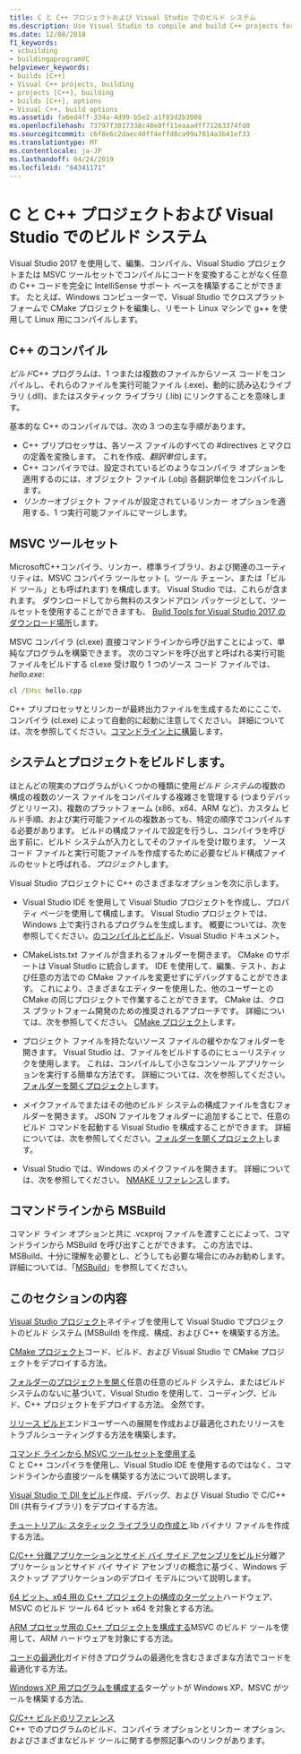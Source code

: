 ```yaml
---
title: C と C++ プロジェクトおよび Visual Studio でのビルド システム
ms.description: Use Visual Studio to compile and build C++ projects for Windows, ARM or Linux based on any project system.
ms.date: 12/08/2018
f1_keywords:
- vcbuilding
- buildingaprogramVC
helpviewer_keywords:
- builds [C++]
- Visual C++ projects, building
- projects [C++], building
- builds [C++], options
- Visual C++, build options
ms.assetid: fa6ed4ff-334a-4d99-b5e2-a1f83d2b3008
ms.openlocfilehash: 73797f3817338c48e8ff11eaaadff71263374fd0
ms.sourcegitcommit: c6f8e6c2daec40ff4effd8ca99a7014a3b41ef33
ms.translationtype: MT
ms.contentlocale: ja-JP
ms.lasthandoff: 04/24/2019
ms.locfileid: "64341171"
---
```

# <a name="cc-projects-and-build-systems-in-visual-studio"></a>C と C++ プロジェクトおよび Visual Studio でのビルド システム

Visual Studio 2017 を使用して、編集、コンパイル、Visual Studio プロジェクトまたは MSVC ツールセットでコンパイルにコードを変換することがなく任意の C++ コードを完全に IntelliSense サポート ベースを構築することができます。 たとえば、Windows コンピューターで、Visual Studio でクロスプラット フォームで CMake プロジェクトを編集し、リモート Linux マシンで g++ を使用して Linux 用にコンパイルします。

## <a name="c-compilation"></a>C++ のコンパイル

*ビルド*C++ プログラムは、1 つまたは複数のファイルからソース コードをコンパイルし、それらのファイルを実行可能ファイル (.exe)、動的に読み込むライブラリ (.dll)、またはスタティック ライブラリ (.lib) にリンクすることを意味します。 

基本的な C++ のコンパイルでは、次の 3 つの主な手順があります。

- C++ プリプロセッサは、各ソース ファイルのすべての #directives とマクロの定義を変換します。 これを作成、*翻訳単位*します。
- C++ コンパイラでは、設定されているどのようなコンパイラ オプションを適用するのには、オブジェクト ファイル (.obj) 各翻訳単位をコンパイルします。
- *リンカー*オブジェクト ファイルが設定されているリンカー オプションを適用する、1 つ実行可能ファイルにマージします。 

## <a name="the-msvc-toolset"></a>MSVC ツールセット

MicrosoftC++コンパイラ、リンカー、標準ライブラリ、および関連のユーティリティは、MSVC コンパイラ ツールセット (、ツール チェーン、または「ビルド ツール」とも呼ばれます) を構成します。 Visual Studio では、これらが含まれます。 ダウンロードしてから無料のスタンドアロン パッケージとして、ツールセットを使用することができますも、 [Build Tools for Visual Studio 2017 のダウンロード場所](https://visualstudio.microsoft.com/downloads/#build-tools-for-visual-studio-2017)します。

MSVC コンパイラ (cl.exe) 直接コマンドラインから呼び出すことによって、単純なプログラムを構築できます。 次のコマンドを呼び出すと呼ばれる実行可能ファイルをビルドする cl.exe 受け取り 1 つのソース コード ファイルでは、 *hello.exe*: 

```cmd
cl /EHsc hello.cpp
```
C++ プリプロセッサとリンカーが最終出力ファイルを生成するためにここで、コンパイラ (cl.exe) によって自動的に起動に注意してください。  詳細については、次を参照してください。[コマンドライン上に構築](building-on-the-command-line.md)します。

## <a name="build-systems-and-projects"></a>システムとプロジェクトをビルドします。

ほとんどの現実のプログラムがいくつかの種類に使用*ビルド システム*の複数の構成の複数のソース ファイルをコンパイルする複雑さを管理する (つまりデバッグとリリース)、複数のプラットフォーム (x86、x64、ARM など)、カスタム ビルド手順、および実行可能ファイルの複数あっても、特定の順序でコンパイルする必要があります。 ビルドの構成ファイルで設定を行うし、コンパイラを呼び出す前に、ビルド システムが入力としてそのファイルを受け取ります。 ソース コード ファイルと実行可能ファイルを作成するために必要なビルド構成ファイルのセットと呼ばれる、*プロジェクト*します。 

Visual Studio プロジェクトに C++ のさまざまなオプションを次に示します。

- Visual Studio IDE を使用して Visual Studio プロジェクトを作成し、プロパティ ページを使用して構成します。 Visual Studio プロジェクトでは、Windows 上で実行されるプログラムを生成します。 概要については、次を参照してください。[のコンパイルとビルド](/visualstudio/ide/compiling-and-building-in-visual-studio)、Visual Studio ドキュメント。

- CMakeLists.txt ファイルが含まれるフォルダーを開きます。 CMake のサポートは Visual Studio に統合します。 IDE を使用して、編集、テスト、および任意の方法での CMake ファイルを変更せずにデバッグすることができます。 これにより、さまざまなエディターを使用した、他のユーザーとの CMake の同じプロジェクトで作業することができます。 CMake は、クロス プラットフォーム開発のための推奨されるアプローチです。 詳細については、次を参照してください。 [CMake プロジェクト](cmake-projects-in-visual-studio.md)します。
 
- プロジェクト ファイルを持たないソース ファイルの緩やかなフォルダーを開きます。 Visual Studio は、ファイルをビルドするのにヒューリスティックを使用します。 これは、コンパイルして小さなコンソール アプリケーションを実行する簡単な方法です。 詳細については、次を参照してください。[フォルダーを開くプロジェクト](open-folder-projects-cpp.md)します。

- メイクファイルでまたはその他のビルド システムの構成ファイルを含むフォルダーを開きます。 JSON ファイルをフォルダーに追加することで、任意のビルド コマンドを起動する Visual Studio を構成することができます。 詳細については、次を参照してください。[フォルダーを開くプロジェクト](open-folder-projects-cpp.md)します。
 
- Visual Studio では、Windows のメイクファイルを開きます。 詳細については、次を参照してください。 [NMAKE リファレンス](reference/nmake-reference.md)します。

## <a name="msbuild-from-the-command-line"></a>コマンドラインから MSBuild 

コマンド ライン オプションと共に .vcxproj ファイルを渡すことによって、コマンドラインから MSBuild を呼び出すことができます。 この方法では、MSBuild、十分に理解を必要とし、どうしても必要な場合にのみお勧めします。 詳細については、「[MSBuild](msbuild-visual-cpp.md)」を参照してください。

## <a name="in-this-section"></a>このセクションの内容

[Visual Studio プロジェクト](creating-and-managing-visual-cpp-projects.md)ネイティブを使用して Visual Studio でプロジェクトのビルド システム (MSBuild) を作成、構成、および C++ を構築する方法。

[CMake プロジェクト](cmake-projects-in-visual-studio.md)コード、ビルド、および Visual Studio で CMake プロジェクトをデプロイする方法。

[フォルダーのプロジェクトを開く](open-folder-projects-cpp.md)任意の任意のビルド システム、またはビルド システムのないに基づいて、Visual Studio を使用して、コーディング、ビルド、C++ プロジェクトをデプロイする方法。 全然です。 

[リリース ビルド](release-builds.md)エンドユーザーへの展開を作成および最適化されたリリースをトラブルシューティングする方法を構築します。

[コマンド ラインから MSVC ツールセットを使用する](building-on-the-command-line.md)<br/>
C と C++ コンパイラを使用し、Visual Studio IDE を使用するのではなく、コマンドラインから直接ツールを構築する方法について説明します。

[Visual Studio で Dll をビルド](dlls-in-visual-cpp.md)作成、デバッグ、および Visual Studio で C/C++ Dll (共有ライブラリ) をデプロイする方法。

[チュートリアル: スタティック ライブラリの作成と](walkthrough-creating-and-using-a-static-library-cpp.md).lib バイナリ ファイルを作成する方法。

[C/C++ 分離アプリケーションとサイド バイ サイド アセンブリをビルド](building-c-cpp-isolated-applications-and-side-by-side-assemblies.md)分離アプリケーションとサイド バイ サイド アセンブリの概念に基づく、Windows デスクトップ アプリケーションのデプロイ モデルについて説明します。

[64 ビット、x64 用の C++ プロジェクトの構成のターゲット](configuring-programs-for-64-bit-visual-cpp.md)ハードウェア、MSVC のビルド ツール 64 ビット x64 を対象とする方法。

[ARM プロセッサ用の C++ プロジェクトを構成する](configuring-programs-for-arm-processors-visual-cpp.md)MSVC のビルド ツールを使用して、ARM ハードウェアを対象にする方法。

[コードの最適化](optimizing-your-code.md)ガイド付きプログラムの最適化を含むさまざまな方法でコードを最適化する方法。

[Windows XP 用プログラムを構成する](configuring-programs-for-windows-xp.md)ターゲットが Windows XP、MSVC がツールを構築する方法。

[C/C++ ビルドのリファレンス](reference/c-cpp-building-reference.md)<br/>
C++ でのプログラムのビルド、コンパイラ オプションとリンカー オプション、およびさまざまなビルド ツールに関する参照記事へのリンクがあります。

